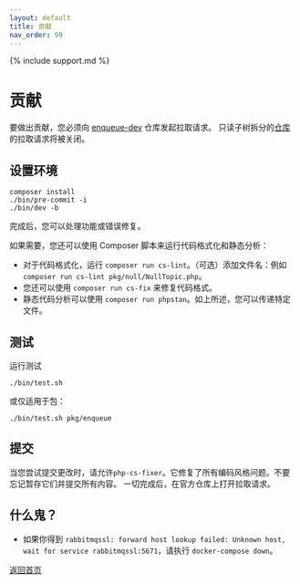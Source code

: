```yaml
---
layout: default
title: 贡献
nav_order: 99
---
```


{% include support.md %}

# 贡献

要做出贡献，您必须向 [enqueue-dev](https://github.com/php-enqueue/enqueue-dev) 仓库发起拉取请求。
只读子树拆分的[仓库](https://github.com/php-enqueue/enqueue-dev/blob/master/bin/subtree-split#L46)的拉取请求将被关闭。

## 设置环境

```
composer install
./bin/pre-commit -i
./bin/dev -b
```

完成后，您可以处理功能或错误修复。

如果需要，您还可以使用 Composer 脚本来运行代码格式化和静态分析：
* 对于代码格式化，运行 `composer run cs-lint`。（可选）添加文件名：例如 `composer run cs-lint pkg/null/NullTopic.php`。
* 您还可以使用 `composer run cs-fix` 来修复代码格式。
* 静态代码分析可以使用 `composer run phpstan`。如上所述，您可以传递特定文件。

## 测试

运行测试

```
./bin/test.sh
```

或仅适用于包：


```
./bin/test.sh pkg/enqueue
```

## 提交

当您尝试提交更改时，请允许`php-cs-fixer`。它修复了所有编码风格问题。不要忘记暂存它们并提交所有内容。
一切完成后，在官方仓库上打开拉取请求。

## 什么鬼？

* 如果你得到 `rabbitmqssl: forward host lookup failed: Unknown host, wait for service rabbitmqssl:5671`，请执行 `docker-compose down`。

[返回首页](index.md)